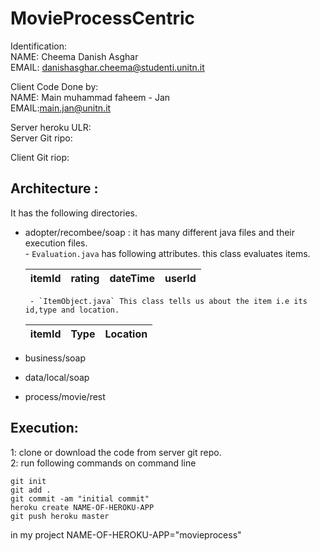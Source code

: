 # MovieProcessCentric

Identification:  
NAME: Cheema Danish Asghar  
EMAIL: danishasghar.cheema@studenti.unitn.it  

Client Code Done by:  
NAME: Main muhammad faheem - Jan  
EMAIL:main.jan@unitn.it  

Server heroku ULR:  
Server Git ripo:  

Client Git riop:  

## Architecture : 
It has the following directories.  
* adopter/recombee/soap : it has many different java files and their execution files.  
       - `Evaluation.java` has following attributes. this class evaluates items.    
         
     |itemId|rating|dateTime|userId|       
     |------|------|--------|------|      
     
       - `ItemObject.java` This class tells us about the item i.e its id,type and location.
       
     |itemId|Type|Location|           
     |------|----|--------|   
       
* business/soap  
* data/local/soap  
* process/movie/rest  

## Execution:    
1: clone or download the code from server git repo.    
2: run following commands on command line     
```
git init  
git add .  
git commit -am "initial commit"  
heroku create NAME-OF-HEROKU-APP  
git push heroku master   

```
in my project NAME-OF-HEROKU-APP="movieprocess"  
